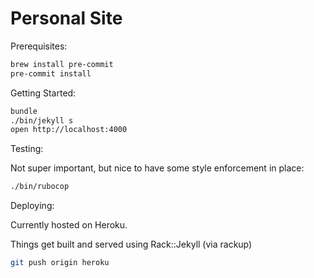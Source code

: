 # Personal Site

Prerequisites:

```sh
brew install pre-commit
pre-commit install
```

Getting Started:

```sh
bundle
./bin/jekyll s
open http://localhost:4000
```

Testing:

Not super important, but nice to have some style enforcement in place:

```sh
./bin/rubocop
```

Deploying:

Currently hosted on Heroku.

Things get built and served using Rack::Jekyll (via rackup)

```sh
git push origin heroku
```
